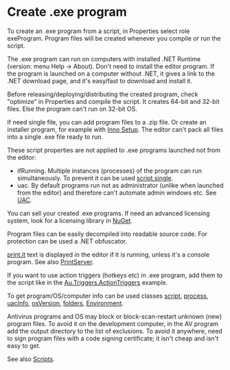# Create .exe program
To create an .exe program from a script, in Properties select role exeProgram. Program files will be created whenever you compile or run the script.

The .exe program can run on computers with installed .NET Runtime (version: menu Help -> About). Don't need to install the editor program. If the program is launched on a computer without .NET, it gives a link to the .NET download page, and it's easy/fast to download and install it.

Before releasing/deploying/distributing the created program, check "optimize" in Properties and compile the script. It creates 64-bit and 32-bit files. Else the program can't run on 32-bit OS.

If need single file, you can add program files to a .zip file. Or create an installer program, for example with <a href='https://www.google.com/search?q=Inno+Setup'>Inno Setup</a>. The editor can't pack all files into a single .exe file ready to run.

These script properties are not applied to .exe programs launched not from the editor:
- ifRunning. Multiple instances (processes) of the program can run simultaneously. To prevent it can be used <a href='/api/Au.script.single.html'>script.single</a>.
- uac. By default programs run not as administrator (unlike when launched from the editor) and therefore can't automate admin windows etc. See  <a href='/articles/UAC.html'>UAC</a>.

You can sell your created .exe programs. If need an advanced licensing system, look for a licensing library in <a href='dotNET, NuGet, other libraries.md'>NuGet</a>.

Program files can be easily decompiled into readable source code. For protection can be used a .NET obfuscator.

<a href='/api/Au.print.it.html'>print.it</a> text is displayed in the editor if it is running, unless it's a console program. See also <a href='/api/Au.More.PrintServer.html'>PrintServer</a>.

If you want to use action triggers (hotkeys etc) in .exe program, add them to the script like in the <a href='/api/Au.Triggers.ActionTriggers.html'>Au.Triggers.ActionTriggers</a> example.

To get program/OS/computer info can be used classes <a href='/api/Au.script.html'>script</a>, <a href='/api/Au.process.html'>process</a>, <a href='/api/Au.uacInfo.html'>uacInfo</a>, <a href='/api/Au.osVersion.html'>osVersion</a>, <a href='/api/Au.folders.html'>folders</a>, <a href='https://www.google.com/search?q=System.Environment+class'>Environment</a>.

Antivirus programs and OS may block or block-scan-restart unknown (new) program files. To avoid it on the development computer, in the AV program add the output directory to the list of exclusions. To avoid it anywhere, need to sign program files with a code signing certificate; it isn't cheap and isn't easy to get.

See also <a href='/editor/Scripts.html'>Scripts</a>.
